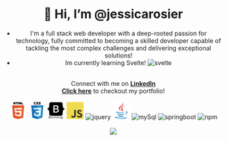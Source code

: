 <h1 align="center">👋 Hi, I’m @jessicarosier</h1>
<ul align="center">
<li> I'm a full stack web developer with a deep-rooted passion for technology, fully committed to becoming a skilled developer capable of tackling the most complex challenges and delivering exceptional solutions!</li>
  <li>Im currently learning Svelte!
    <img src="https://cdn.jsdelivr.net/gh/devicons/devicon/icons/svelte/svelte-original.svg" alt="svelte" width="40" height="40" style="max-width: 100%;">
  </li>
</ul>
<br>

<div align="center">
  Connect with me on <a href= "https://www.linkedin.com/in/jessica-rosier"/><strong>LinkedIn</strong></a> 
</div>
<div align="center">
  <a href= "https://jessicarosier.com/"/><strong>Click here</strong></a> to checkout my portfolio!
</div>

<br>
<div align=center>
  <img src="https://raw.githubusercontent.com/devicons/devicon/master/icons/html5/html5-original-wordmark.svg" alt="html5" width="40" height="40" style="max-width: 100%;">
<img src="https://raw.githubusercontent.com/devicons/devicon/master/icons/css3/css3-original-wordmark.svg" alt="css3" width="40" height="40" style="max-width: 100%;">
<img src="https://raw.githubusercontent.com/devicons/devicon/master/icons/bootstrap/bootstrap-plain-wordmark.svg" alt="bootstrap" width="40" height="40" style="max-width: 100%;">
<img src="https://raw.githubusercontent.com/devicons/devicon/master/icons/javascript/javascript-original.svg" alt="javascript" width="40" height="40" style="max-width: 100%;">
<img src="https://cdn.jsdelivr.net/gh/devicons/devicon/icons/jquery/jquery-original.svg" alt="jquery" width="40" height="40" style="max-width: 100%;">
<img src="https://raw.githubusercontent.com/devicons/devicon/master/icons/java/java-original.svg" alt="java" width="40" height="40" style="max-width: 100%;">
<img src="https://cdn.jsdelivr.net/gh/devicons/devicon/icons/mysql/mysql-original.svg" alt="mySql" width="40" height="40" style="max-width: 100%;">
<img src="https://cdn.jsdelivr.net/gh/devicons/devicon/icons/spring/spring-original.svg" alt="springboot" width="40" height="40" style="max-width: 100%;">
<img src="https://cdn.jsdelivr.net/gh/devicons/devicon/icons/npm/npm-original-wordmark.svg" alt="npm" width="40" height="40" style="max-width: 100%;">
  
</div>
<br>
<div align=center>

<img src="https://github-readme-stats.vercel.app/api/top-langs/?username=jessicarosier&size_weight=0.5&count_weight=0.5&layout=compact&theme=chartreuse-dark&langs_count=10">

<br>

</div>
 






<!---
jessicarosier/jessicarosier is a ✨ special ✨ repository because its `README.md` (this file) appears on your GitHub profile.
You can click the Preview link to take a look at your changes.![javascript-icon](https://github.com/jessicarosier/jessicarosier/assets/140553655/3edf0884-fa05-4d83-a3de-9a6735d28587)<svg xmlns="http://www.w3.org/2000/svg"  viewBox="0 0 48 48" width="480px" height="480px"><path fill="#ffd600" d="M6,42V6h36v36H6z"/><path fill="#000001" d="M29.538 32.947c.692 1.124 1.444 2.201 3.037 2.201 1.338 0 2.04-.665 2.04-1.585 0-1.101-.726-1.492-2.198-2.133l-.807-.344c-2.329-.988-3.878-2.226-3.878-4.841 0-2.41 1.845-4.244 4.728-4.244 2.053 0 3.528.711 4.592 2.573l-2.514 1.607c-.553-.988-1.151-1.377-2.078-1.377-.946 0-1.545.597-1.545 1.377 0 .964.6 1.354 1.985 1.951l.807.344C36.452 29.645 38 30.839 38 33.523 38 36.415 35.716 38 32.65 38c-2.999 0-4.702-1.505-5.65-3.368L29.538 32.947zM17.952 33.029c.506.906 1.275 1.603 2.381 1.603 1.058 0 1.667-.418 1.667-2.043V22h3.333v11.101c0 3.367-1.953 4.899-4.805 4.899-2.577 0-4.437-1.746-5.195-3.368L17.952 33.029z"/></svg>
![Jessicas GitHub stats](https://github-readme-stats.vercel.app/api?username=jessicarosier&show_icons=true&theme=radical)
[![GitHub Streak](https://streak-stats.demolab.com?user=jessicarosier&theme=radical&hide_border=true&2CSat&card_width=500)](https://git.io/streak-stats)

--->
